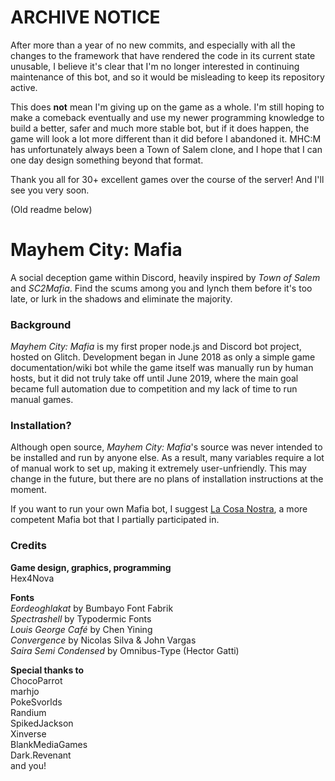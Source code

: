 ARCHIVE NOTICE
=================

After more than a year of no new commits, and especially with all the changes to the framework that have rendered the code in its current state unusable, I believe it's clear that I'm no longer interested in continuing maintenance of this bot, and so it would be misleading to keep its repository active.

This does **not** mean I'm giving up on the game as a whole. I'm still hoping to make a comeback eventually and use my newer programming knowledge to build a better, safer and much more stable bot, but if it does happen, the game will look a lot more different than it did before I abandoned it. MHC:M has unfortunately always been a Town of Salem clone, and I hope that I can one day design something beyond that format.

Thank you all for 30+ excellent games over the course of the server! And I'll see you very soon.

(Old readme below)


Mayhem City: Mafia
=================

A social deception game within Discord, heavily inspired by *Town of Salem* and *SC2Mafia*. Find the scums among you and lynch them before it's too late, or lurk in the shadows and eliminate the majority.

### Background

*Mayhem City: Mafia* is my first proper node.js and Discord bot project, hosted on Glitch. Development began in June 2018 as only a simple game documentation/wiki bot while the game itself was manually run by human hosts, but it did not truly take off until June 2019, where the main goal became full automation due to competition and my lack of time to run manual games.

### Installation?

Although open source, *Mayhem City: Mafia*'s source was never intended to be installed and run by anyone else. As a result, many variables require a lot of manual work to set up, making it extremely user-unfriendly. This may change in the future, but there are no plans of installation instructions at the moment.

If you want to run your own Mafia bot, I suggest [La Cosa Nostra](https://github.com/Chokyotager/La-Cosa-Nostra), a more competent Mafia bot that I partially participated in.

### Credits

**Game design, graphics, programming**  
Hex4Nova

**Fonts**  
*Eordeoghlakat* by Bumbayo Font Fabrik  
*Spectrashell* by Typodermic Fonts  
*Louis George Café* by Chen Yining  
*Convergence* by Nicolas Silva & John Vargas  
*Saira Semi Condensed* by Omnibus-Type (Hector Gatti)

**Special thanks to**  
ChocoParrot  
marhjo  
PokeSvorlds  
Randium  
SpikedJackson  
Xinverse  
BlankMediaGames  
Dark.Revenant  
and you!
